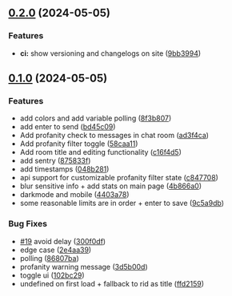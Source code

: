 ## [0.2.0](https://github.com/RobiMez/sma/compare/v0.1.0...v0.2.0) (2024-05-05)


### Features

* **ci:** show versioning and changelogs on site ([9bb3994](https://github.com/RobiMez/sma/commit/9bb3994496760ab86e62cda53ae8dd68943485d9))

## [0.1.0](https://github.com/RobiMez/sma/compare/8f3b807adcdb79d1eba1d6e650db68e93e746d3a...v0.1.0) (2024-05-05)


### Features

* add colors and add variable polling ([8f3b807](https://github.com/RobiMez/sma/commit/8f3b807adcdb79d1eba1d6e650db68e93e746d3a))
* add enter to send ([bd45c09](https://github.com/RobiMez/sma/commit/bd45c094d2771ffbf8af270c24aacb2aea9baeed))
* Add profanity check to messages in chat room ([ad3f4ca](https://github.com/RobiMez/sma/commit/ad3f4cab73b0955f1ed5f2aecb4c544bd0159179))
* Add profanity filter toggle ([58caa11](https://github.com/RobiMez/sma/commit/58caa1121c23851e37dc660edbd6704bd6b49401))
* Add room title and editing functionality ([c16f4d5](https://github.com/RobiMez/sma/commit/c16f4d5fab234daad82da3d4725fa4df27c5e192))
* add sentry ([875833f](https://github.com/RobiMez/sma/commit/875833f404827f947cbdf13f167de35d9910fe13))
* add timestamps ([048b281](https://github.com/RobiMez/sma/commit/048b2817540e5457103c96c8b283a562d46759a8))
* api support for customizable profanity filter state ([c847708](https://github.com/RobiMez/sma/commit/c84770898392fa7a484d65c28eebadf812e5c2f5))
* blur sensitive info + add stats on main page ([4b866a0](https://github.com/RobiMez/sma/commit/4b866a0744ce75f7a0344f5055551ffc5751fc00))
* darkmode and mobile ([4403a78](https://github.com/RobiMez/sma/commit/4403a78e748f8ba61b433dca5676474e32652ed7))
* some reasonable limits are in order + enter to save ([9c5a9db](https://github.com/RobiMez/sma/commit/9c5a9db83eba8cb3cc18f92f849460e619689cb9))


### Bug Fixes

* [#19](https://github.com/RobiMez/sma/issues/19) avoid delay ([300f0df](https://github.com/RobiMez/sma/commit/300f0df6f17ae3f8cf2a27940b9a339846a2ae74))
* edge case ([2e4aa39](https://github.com/RobiMez/sma/commit/2e4aa397e51975e75d7e315b26a8cfdd5a78f076))
* polling ([86807ba](https://github.com/RobiMez/sma/commit/86807ba9e64ded2c2cf05b034aa40910bff63dd9))
* profanity warning message ([3d5b00d](https://github.com/RobiMez/sma/commit/3d5b00d45511ed1cd059f7994ea93817f102ca6c))
* toggle ui ([102bc29](https://github.com/RobiMez/sma/commit/102bc2917b522807b993ada7cf477a9bb455bcdb))
* undefined on first load + fallback to rid as title ([ffd2159](https://github.com/RobiMez/sma/commit/ffd2159f32735b11f6fb4e898e972d1bb44552c4))

